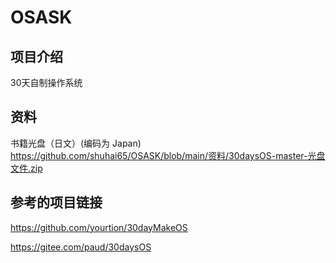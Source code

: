# OSASK

## 项目介绍

30天自制操作系统

## 资料

书籍光盘（日文）(编码为 Japan)
 https://github.com/shuhai65/OSASK/blob/main/资料/30daysOS-master-光盘文件.zip 

## 参考的项目链接

https://github.com/yourtion/30dayMakeOS

https://gitee.com/paud/30daysOS

